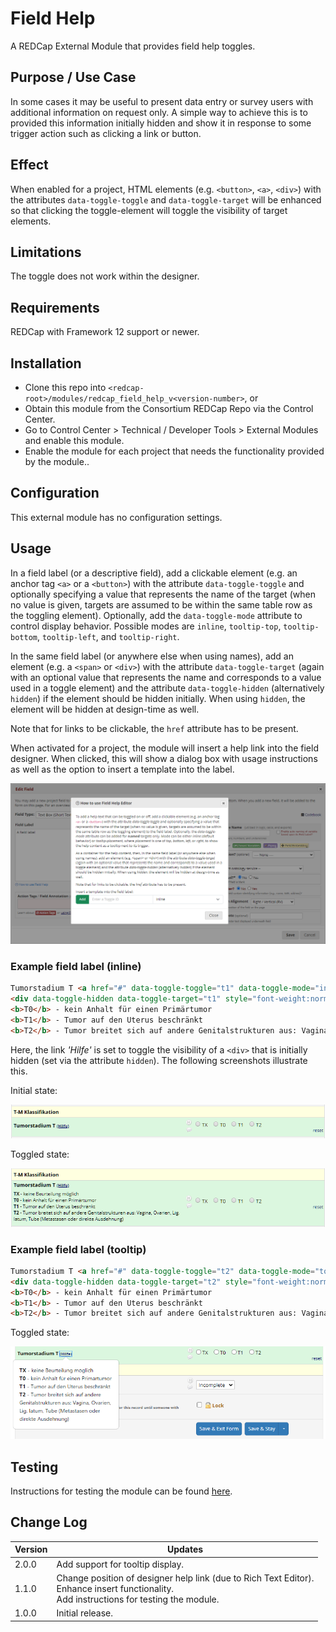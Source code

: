 # Field Help

A REDCap External Module that provides field help toggles.

## Purpose / Use Case

In some cases it may be useful to present data entry or survey users with additional information on request only. A simple way to achieve this is to provided this information initially hidden and show it in response to some trigger action such as clicking a link or button.

## Effect

When enabled for a project, HTML elements (e.g. `<button>`, `<a>`, `<div>`) with the attributes `data-toggle-toggle` and `data-toggle-target` will be enhanced so that clicking the toggle-element will toggle the visibility of target elements.

## Limitations

The toggle does not work within the designer.

## Requirements

REDCap with Framework 12 support or newer.

## Installation

- Clone this repo into `<redcap-root>/modules/redcap_field_help_v<version-number>`, or
- Obtain this module from the Consortium REDCap Repo via the Control Center.
- Go to Control Center > Technical / Developer Tools > External Modules and enable this module.
- Enable the module for each project that needs the functionality provided by the module..

## Configuration

This external module has no configuration settings.

## Usage

In a field label (or a descriptive field), add a clickable element (e.g. an anchor tag `<a>` or a `<button>`) with the attribute `data-toggle-toggle` and optionally specifying a value that represents the name of the target (when no value is given, targets are assumed to be within the same table row as the  toggling element). Optionally, add the `data-toggle-mode` attribute to control display behavior. Possible modes are `inline`, `tooltip-top`, `tooltip-bottom`, `tooltip-left`, and `tooltip-right`.

In the same field label (or anywhere else when using names), add an element (e.g. a `<span>` or `<div>`) with the attribute `data-toggle-target` (again with an optional value that represents the name and corresponds to a value used in a toggle element) and the attribute `data-toggle-hidden` (alternatively `hidden`) if the element should be hidden initially. When using `hidden`, the element will be hidden at design-time as well.

Note that for links to be clickable, the `href` attribute has to be present.

When activated for a project, the module will insert a help link into the field designer. When clicked, this will show a dialog box with usage instructions as well as the option to insert a template into the label.

![Designer Help](images/design.png)

### Example field label (inline)

```html
Tumorstadium T <a href="#" data-toggle-toggle="t1" data-toggle-mode="inline" style="font-size:80%">(Hilfe)</a>
<div data-toggle-hidden data-toggle-target="t1" style="font-weight:normal; font-size:90%; margin-top:5px;"><b>TX</b> - keine Beurteilung möglich
<b>T0</b> - kein Anhalt für einen Primärtumor
<b>T1</b> - Tumor auf den Uterus beschränkt
<b>T2</b> - Tumor breitet sich auf andere Genitalstrukturen aus: Vagina, Ovarien, Lig. latum, Tube (Metastasen oder direkte Ausdehnung)</div>
```

Here, the link _'Hilfe'_ is set to toggle the visibility of a `<div>` that is initially hidden (set via the attribute `hidden`). The following screenshots illustrate this.

Initial state:  

![Default state](images/default_state.png)

Toggled state:  

![Toggled state, inline](images/toggled_state.png)

### Example field label (tooltip)

```html
Tumorstadium T <a href="#" data-toggle-toggle="t2" data-toggle-mode="tooltip-bottom" style="font-size:80%">(Hilfe)</a>
<div data-toggle-hidden data-toggle-target="t2" style="font-weight:normal; font-size:90%; margin-top:5px;"><b>TX</b> - keine Beurteilung möglich
<b>T0</b> - kein Anhalt für einen Primärtumor
<b>T1</b> - Tumor auf den Uterus beschränkt
<b>T2</b> - Tumor breitet sich auf andere Genitalstrukturen aus: Vagina, Ovarien, Lig. latum, Tube (Metastasen oder direkte Ausdehnung)</div>
```

Toggled state:

![Toggled state, tooltip](images/toggled_tooltip.png)

## Testing

Instructions for testing the module can be found [here](?prefix=redcap_field_help&page=tests/FieldHelpManualTest.md).

## Change Log

Version | Updates
------- | ----
2.0.0   | Add support for tooltip display.
1.1.0   | Change position of designer help link (due to Rich Text Editor).<br>Enhance insert functionality.<br>Add instructions for testing the module.
1.0.0   | Initial release.
